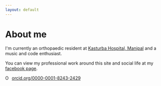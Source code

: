 ```yaml
---
layout: default
---
```


# About me

I'm currently an orthopaedic resident at [Kasturba Hospital, Manipal](https://www.google.co.in/search?q=kasturba+hospital+manipal&oq=kasturba+hospital) and a music and code enthusiast.

You can view my professional work around this site and social life at my [facebook page](https://www.facebook.com/drsamuelcherukuri).
<div itemscope itemtype="https://schema.org/Person"><a itemprop="sameAs" content="https://orcid.org/0000-0001-8243-2429" href="https://orcid.org/0000-0001-8243-2429" target="orcid.widget" rel="noopener noreferrer" style="vertical-align:top;"><img src="https://orcid.org/sites/default/files/images/orcid_16x16.png" style="width:1em;margin-right:.5em;" alt="ORCID iD icon">orcid.org/0000-0001-8243-2429</a></div>
